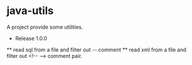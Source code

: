 # java-utils
A project provide some utilities.

* Release 1.0.0

** read sql from a file and filter out *\-\-* comment
** read xml from a file and filter out *\<!\-\-  \-\-\>* comment pair.
